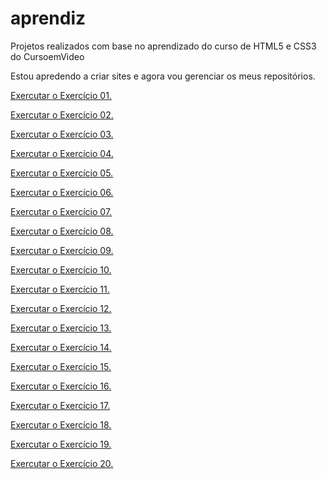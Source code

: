 # aprendiz
 Projetos realizados com base no aprendizado do curso de HTML5 e CSS3 do CursoemVideo

 
Estou apredendo a criar sites e agora vou gerenciar os meus repositórios.

<a href="https://paulapascoal.github.io/aprendiz/ex001/inde.html">Exercutar o Exercício 01.</a>

<a href="https://paulapascoal.github.io/aprendiz/ex002/inde.html">Exercutar o Exercício 02.</a>

<a href="https://paulapascoal.github.io/aprendiz/ex003/inde.html">Exercutar o Exercício 03.</a>

<a href="https://paulapascoal.github.io/aprendiz/ex004/inde.html">Exercutar o Exercício 04.</a>

<a href="https://paulapascoal.github.io/aprendiz/ex005/inde.html">Exercutar o Exercício 05.</a>

<a href="https://paulapascoal.github.io/aprendiz/ex006/inde.html">Exercutar o Exercício 06.</a>

<a href="https://paulapascoal.github.io/aprendiz/ex007/inde.html">Exercutar o Exercício 07.</a>

<a href="https://paulapascoal.github.io/aprendiz/ex008/inde.html">Exercutar o Exercício 08.</a>

<a href="https://paulapascoal.github.io/aprendiz/ex009/inde.html">Exercutar o Exercício 09.</a>

<a href="https://paulapascoal.github.io/aprendiz/ex010/inde.html">Exercutar o Exercício 10.</a>

<a href="https://paulapascoal.github.io/aprendiz/ex011/inde.html">Exercutar o Exercício 11.</a>

<a href="https://paulapascoal.github.io/aprendiz/ex012/inde.html">Exercutar o Exercício 12.</a>

<a href="https://paulapascoal.github.io/aprendiz/ex013/inde.html">Exercutar o Exercício 13.</a>

<a href="https://paulapascoal.github.io/aprendiz/ex014/inde.html">Exercutar o Exercício 14.</a>

<a href="https://paulapascoal.github.io/aprendiz/ex015/inde.html">Exercutar o Exercício 15.</a>

<a href="https://paulapascoal.github.io/aprendiz/ex016/inde.html">Exercutar o Exercício 16.</a>

<a href="https://paulapascoal.github.io/aprendiz/ex017/inde.html">Exercutar o Exercício 17.</a>

<a href="https://paulapascoal.github.io/aprendiz/ex018/inde.html">Exercutar o Exercício 18.</a>

<a href="https://paulapascoal.github.io/aprendiz/ex019/inde.html">Exercutar o Exercício 19.</a>

<a href="https://paulapascoal.github.io/aprendiz/ex020/inde.html">Exercutar o Exercício 20.</a>

